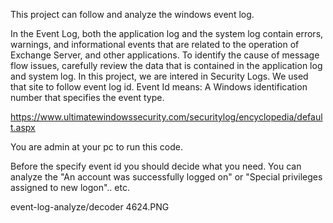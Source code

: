 This project can follow and analyze the windows event log. 

In the Event Log, both the application log and the system log contain errors, warnings, and informational events that are related to the operation of Exchange Server, and other applications. To identify the cause of message flow issues, carefully review the data that is contained in the application log and system log.
In this project, we are intered in Security Logs. We used that site to follow event log id. Event Id means: A Windows identification number that specifies the event type. 

https://www.ultimatewindowssecurity.com/securitylog/encyclopedia/default.aspx 

You are admin at your pc to run this code.

Before the specify event id you should decide what you need. You can analyze the "An account was successfully logged on" or "Special privileges assigned to new logon".. etc.

 event-log-analyze/decoder 4624.PNG


